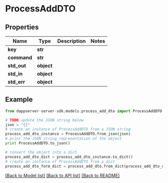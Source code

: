 # ProcessAddDTO


## Properties

Name | Type | Description | Notes
------------ | ------------- | ------------- | -------------
**key** | **str** |  | 
**command** | **str** |  | 
**std_out** | **object** |  | 
**std_in** | **object** |  | 
**std_err** | **object** |  | 

## Example

```python
from dappserver-server-sdk.models.process_add_dto import ProcessAddDTO

# TODO update the JSON string below
json = "{}"
# create an instance of ProcessAddDTO from a JSON string
process_add_dto_instance = ProcessAddDTO.from_json(json)
# print the JSON string representation of the object
print ProcessAddDTO.to_json()

# convert the object into a dict
process_add_dto_dict = process_add_dto_instance.to_dict()
# create an instance of ProcessAddDTO from a dict
process_add_dto_form_dict = process_add_dto.from_dict(process_add_dto_dict)
```
[[Back to Model list]](../README.md#documentation-for-models) [[Back to API list]](../README.md#documentation-for-api-endpoints) [[Back to README]](../README.md)


